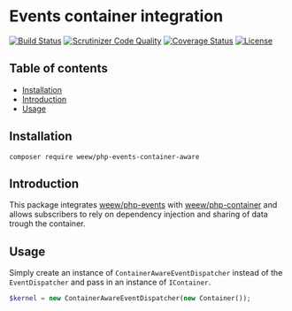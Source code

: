 # Events container integration

[![Build Status](https://travis-ci.org/weew/php-events-container-aware.svg?branch=master)](https://travis-ci.org/weew/php-events-container-aware)
[![Scrutinizer Code Quality](https://scrutinizer-ci.com/g/weew/php-events-container-aware/badges/quality-score.png?b=master)](https://scrutinizer-ci.com/g/weew/php-events-container-aware/?branch=master)
[![Coverage Status](https://coveralls.io/repos/weew/php-events-container-aware/badge.svg?branch=master&service=github)](https://coveralls.io/github/weew/php-events-container-aware?branch=master)
[![License](https://poser.pugx.org/weew/php-events-container-aware/license)](https://packagist.org/packages/weew/php-events-container-aware)

## Table of contents

- [Installation](#installation)
- [Introduction](#introduction)
- [Usage](#usage)

## Installation

`composer require weew/php-events-container-aware`

## Introduction

This package integrates [weew/php-events](https://github.com/weew/php-events) with [weew/php-container](https://github.com/weew/php-container) and allows subscribers to rely on dependency injection and sharing of data trough the container.

## Usage

Simply create an instance of `ContainerAwareEventDispatcher` instead of the `EventDispatcher` and pass in an instance of `IContainer`.

```php
$kernel = new ContainerAwareEventDispatcher(new Container());
```
